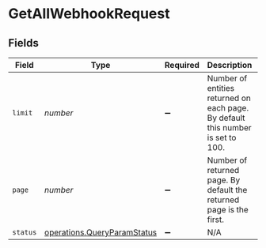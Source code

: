 # GetAllWebhookRequest


## Fields

| Field                                                                             | Type                                                                              | Required                                                                          | Description                                                                       | Example                                                                           |
| --------------------------------------------------------------------------------- | --------------------------------------------------------------------------------- | --------------------------------------------------------------------------------- | --------------------------------------------------------------------------------- | --------------------------------------------------------------------------------- |
| `limit`                                                                           | *number*                                                                          | :heavy_minus_sign:                                                                | Number of entities returned on each page. By default this number is set to 100.   | 20                                                                                |
| `page`                                                                            | *number*                                                                          | :heavy_minus_sign:                                                                | Number of returned page. By default the returned page is the first.               | 0                                                                                 |
| `status`                                                                          | [operations.QueryParamStatus](../../../sdk/models/operations/queryparamstatus.md) | :heavy_minus_sign:                                                                | N/A                                                                               | SUCCESSFUL                                                                        |